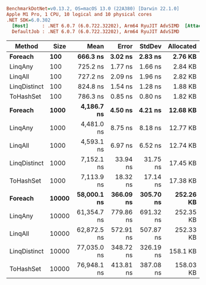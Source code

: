 ``` ini

BenchmarkDotNet=v0.13.2, OS=macOS 13.0 (22A380) [Darwin 22.1.0]
Apple M1 Pro, 1 CPU, 10 logical and 10 physical cores
.NET SDK=6.0.302
  [Host]     : .NET 6.0.7 (6.0.722.32202), Arm64 RyuJIT AdvSIMD  [AttachedDebugger]
  DefaultJob : .NET 6.0.7 (6.0.722.32202), Arm64 RyuJIT AdvSIMD


```
|       Method |  Size |        Mean |     Error |    StdDev | Allocated |
|------------- |------ |------------:|----------:|----------:|----------:|
|      **Foreach** |   **100** |    **666.3 ns** |   **3.02 ns** |   **2.83 ns** |   **2.76 KB** |
|      LinqAny |   100 |    725.2 ns |   1.77 ns |   1.66 ns |   2.84 KB |
|      LinqAll |   100 |    727.2 ns |   2.09 ns |   1.96 ns |   2.82 KB |
| LinqDistinct |   100 |    824.8 ns |   1.54 ns |   1.28 ns |   1.88 KB |
|    ToHashSet |   100 |    786.3 ns |   0.85 ns |   0.80 ns |   1.82 KB |
|      **Foreach** |  **1000** |  **4,186.7 ns** |   **4.50 ns** |   **4.21 ns** |  **12.68 KB** |
|      LinqAny |  1000 |  4,481.0 ns |   8.75 ns |   8.18 ns |  12.77 KB |
|      LinqAll |  1000 |  4,593.1 ns |   6.97 ns |   6.52 ns |  12.74 KB |
| LinqDistinct |  1000 |  7,152.1 ns |  33.94 ns |  31.75 ns |  17.45 KB |
|    ToHashSet |  1000 |  7,113.9 ns |  18.32 ns |  17.14 ns |  17.38 KB |
|      **Foreach** | **10000** | **58,000.1 ns** | **366.09 ns** | **305.70 ns** | **252.26 KB** |
|      LinqAny | 10000 | 61,354.7 ns | 779.86 ns | 691.32 ns | 252.35 KB |
|      LinqAll | 10000 | 62,872.5 ns | 572.91 ns | 507.87 ns | 252.33 KB |
| LinqDistinct | 10000 | 77,035.0 ns | 348.72 ns | 326.19 ns |  158.1 KB |
|    ToHashSet | 10000 | 76,948.1 ns | 413.81 ns | 387.08 ns | 158.03 KB |
